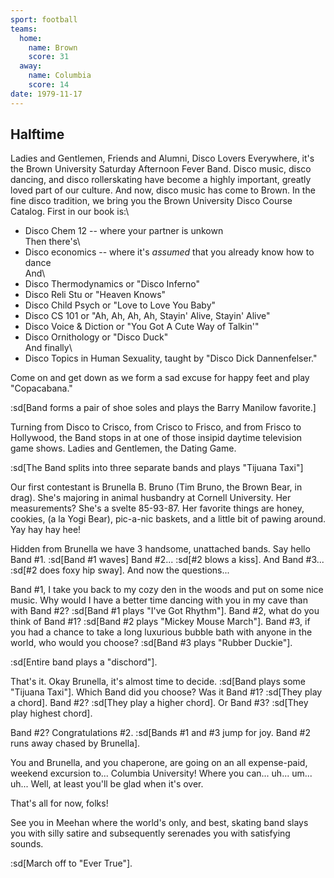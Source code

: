 ```yaml
---
sport: football
teams:
  home:
    name: Brown
    score: 31
  away:
    name: Columbia
    score: 14
date: 1979-11-17
---
```


## Halftime

Ladies and Gentlemen, Friends and Alumni, Disco Lovers Everywhere, it's the Brown University Saturday Afternoon Fever Band. Disco music, disco dancing, and disco rollerskating have become a highly important, greatly loved part of our culture. And now, disco music has come to Brown. In the fine disco tradition, we bring you the Brown University Disco Course Catalog. First in our book is:\

- Disco Chem 12 -- where your partner is unkown\
  Then there's\
- Disco economics -- where it's _assumed_ that you already know how to dance\
  And\
- Disco Thermodynamics or "Disco Inferno"
- Disco Reli Stu or "Heaven Knows"
- Disco Child Psych or "Love to Love You Baby"
- Disco CS 101 or "Ah, Ah, Ah, Ah, Stayin' Alive, Stayin' Alive"
- Disco Voice & Diction or "You Got A Cute Way of Talkin'"
- Disco Ornithology or "Disco Duck"\
  And finally\
- Disco Topics in Human Sexuality, taught by "Disco Dick Dannenfelser."

Come on and get down as we form a sad excuse for happy feet and play "Copacabana."

:sd[Band forms a pair of shoe soles and plays the Barry Manilow favorite.]

Turning from Disco to Crisco, from Crisco to Frisco, and from Frisco to Hollywood, the Band stops in at one of those insipid daytime television game shows. Ladies and Gentlemen, the Dating Game.

:sd[The Band splits into three separate bands and plays "Tijuana Taxi"]

Our first contestant is Brunella B. Bruno (Tim Bruno, the Brown Bear, in drag). She's majoring in animal husbandry at Cornell University. Her measurements? She's a svelte 85-93-87. Her favorite things are honey, cookies, (a la Yogi Bear), pic-a-nic baskets, and a little bit of pawing around. Yay hay hay hee!

Hidden from Brunella we have 3 handsome, unattached bands. Say hello Band #1. :sd[Band #1 waves] Band #2... :sd[#2 blows a kiss]. And Band #3... :sd[#2 does foxy hip sway]. And now the questions...

Band #1, I take you back to my cozy den in the woods and put on some nice music. Why would I have a better time dancing with you in my cave than with Band #2? :sd[Band #1 plays "I've Got Rhythm"]. Band #2, what do you think of Band #1? :sd[Band #2 plays "Mickey Mouse March"]. Band #3, if you had a chance to take a long luxurious bubble bath with anyone in the world, who would you choose? :sd[Band #3 plays "Rubber Duckie"].

:sd[Entire band plays a "dischord"].

That's it. Okay Brunella, it's almost time to decide. :sd[Band plays some "Tijuana Taxi"]. Which Band did you choose? Was it Band #1? :sd[They play a chord]. Band #2? :sd[They play a higher chord]. Or Band #3? :sd[They play highest chord].

Band #2? Congratulations #2. :sd[Bands #1 and #3 jump for joy. Band #2 runs away chased by Brunella].

You and Brunella, and you chaperone, are going on an all expense-paid, weekend excursion to... Columbia University! Where you can... uh... um... uh... Well, at least you'll be glad when it's over.

That's all for now, folks!

See you in Meehan where the world's only, and best, skating band slays you with silly satire and subsequently serenades you with satisfying sounds.

:sd[March off to "Ever True"].
